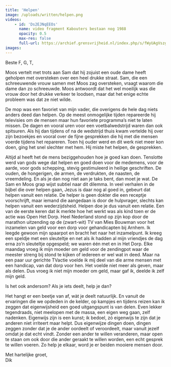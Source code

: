 ```yaml
---
title: 'Helpen'
image: /uploads/written/helpen.png
videos:
    - id: 'Ds2EJNqEEOs'
      name: video fragment Kabouters bestaan nog 1988
      opacity: 0.5
      max-res: false
      full-url: https://archief.grensvrijheid.nl/index.php/s/fWyUAgVszgCWTfC
images:
---
```


Beste F, G, T,

Moos vertelt met trots aan Sam dat hij zojuist een oude dame heeft geholpen met oversteken over een heel drukke straat. Sam, die een schreeuwende vrouw samen met Moos zag oversteken, vraagt waarom die dame dan zo schreeuwde. Moos antwoordt dat het wel moeilijk was die vrouw door het drukke verkeer te loodsen, maar dat het enige echte probleem was dat ze niet wilde. 

De mop was een favoriet van mijn vader, die overigens de hele dag niets anders deed dan helpen. Op de meest onmogelijke tijden repareerde hij televisies om de mensen maar hun favoriete programma’s niet te laten missen. De dagen en vooral uren voor een voetbalwedstrijd waren dan ook spitsuren. Als hij dan tijdens of na de wedstrijd thuis kwam vertelde hij over zijn bezoekjes en vooral over de fijne gesprekken die hij met die mensen voerde tijdens het repareren. Toen hij ouder werd en dit werk niet meer kon doen, ging het snel slechter met hem. Hij miste het helpen, de gesprekken. 

Altijd al heeft het de mens beziggehouden hoe je goed kan doen. Tenslotte werd van gods wege dat helpen en goed doen voor de medemens, voor de aarde, voor gods schepping, stevig gestimuleerd in heilige geschriften. De ouden, de hongerigen, de armen, de verdrukten, de naasten, de vreemdeling. En als je dan nog niet aan je taks bent, dan moet je wat. De Sam en Moos grap wijst subtiel naar dit dilemma. 
In veel verhalen in de bijbel die over helpen gaan, Jezus is daar nog al goed in, gebeurt dat helpen vanuit een relatie. De helper is geen dokter die een receptje voorschrijft, maar iemand die aangedaan is door de hulpvrager, slechts kan helpen vanuit een wederzijdsheid. Helpen doe je dus vanuit een relatie. Een van de eerste keren dat ik merkte hoe het werkt was als kind toen er de actie was Open Het Dorp. Heel Nederland stond op zijn kop door de marathon uitzending op de (zwart-wit) TV van Mies Bouwman voor het inzamelen van geld voor een dorp voor gehandicapten bij Arnhem. Ik leegde gewoon mijn spaarpot en bracht het naar het inzamelpunt. Ik kreeg een speldje met een sleuteltje en net als ik hadden al mijn vriendjes de dag erna zo’n sleuteltje opgespeld; we waren één met en in Het Dorp. Elke maandag vroeg ik mijn moeder om geld voor de zendingpot waar de meester streng bij stond te kijken of iedereen er wel wat in deed. Maar na een paar uur gerichte TVactie voelde ik mij deel van die arme mensen met een handicap, van dat dorp voor hen. Het voelde niet meer als geven, maar als delen. Dus vroeg ik niet mijn moeder om geld, maar gaf ik, deelde ik zelf mijn geld.

Is het ook andersom? Als je iets deelt, help je dan?

Het hangt er een beetje van af, wàt je deelt natuurlijk. En vanuit de ervaringen die we opdeden in de kelder, op kampjes en tijdens reizen kan ik zeggen dat eigenwijsheid een goed uitgangspunt is van delen. Even lekker tegendraads, niet meelopen met de massa, een eigen weg gaan, zelf nadenken. Eigenwijs zijn is een kunst; ik bedoel, zó eigenwijs te zijn dat je anderen niet irriteert maar helpt. Dus eigenwijze dingen doen, dingen zeggen zonder dat je de ander oordeelt of veroordeelt, maar vanuit jezelf omdat je dat echt vindt. Zonder een ander te willen veranderen, maar open te staan om ook door die ander geraakt te willen worden, een echt gesprek te willen voeren. Zo help je elkaar, word je er beiden mooiere mensen door.

Met hartelijke groet,<br/>
Dik

